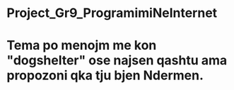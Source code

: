 # Project_Gr9_ProgramimiNeInternet
# Tema po menojm me kon "dogshelter" ose najsen qashtu ama propozoni qka tju bjen Ndermen.